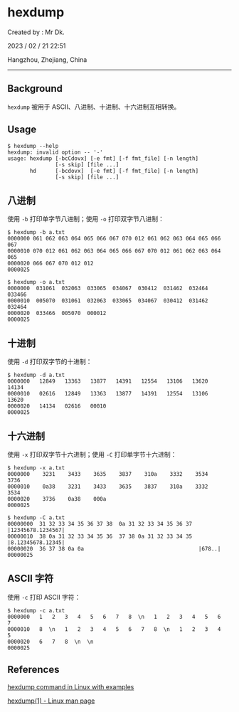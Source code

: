 # hexdump

Created by : Mr Dk.

2023 / 02 / 21 22:51

Hangzhou, Zhejiang, China

---

## Background

`hexdump` 被用于 ASCII、八进制、十进制、十六进制互相转换。

## Usage

```shell
$ hexdump --help
hexdump: invalid option -- '-'
usage: hexdump [-bcCdovx] [-e fmt] [-f fmt_file] [-n length]
               [-s skip] [file ...]
       hd      [-bcdovx]  [-e fmt] [-f fmt_file] [-n length]
               [-s skip] [file ...]
```

## 八进制

使用 `-b` 打印单字节八进制；使用 `-o` 打印双字节八进制：

```shell
$ hexdump -b a.txt
0000000 061 062 063 064 065 066 067 070 012 061 062 063 064 065 066 067
0000010 070 012 061 062 063 064 065 066 067 070 012 061 062 063 064 065
0000020 066 067 070 012 012
0000025

$ hexdump -o a.txt
0000000  031061  032063  033065  034067  030412  031462  032464  033466
0000010  005070  031061  032063  033065  034067  030412  031462  032464
0000020  033466  005070  000012
0000025
```

## 十进制

使用 `-d` 打印双字节的十进制：

```shell
$ hexdump -d a.txt
0000000   12849   13363   13877   14391   12554   13106   13620   14134
0000010   02616   12849   13363   13877   14391   12554   13106   13620
0000020   14134   02616   00010
0000025
```

## 十六进制

使用 `-x` 打印双字节十六进制；使用 `-C` 打印单字节十六进制：

```shell
$ hexdump -x a.txt
0000000    3231    3433    3635    3837    310a    3332    3534    3736
0000010    0a38    3231    3433    3635    3837    310a    3332    3534
0000020    3736    0a38    000a
0000025

$ hexdump -C a.txt
00000000  31 32 33 34 35 36 37 38  0a 31 32 33 34 35 36 37  |12345678.1234567|
00000010  38 0a 31 32 33 34 35 36  37 38 0a 31 32 33 34 35  |8.12345678.12345|
00000020  36 37 38 0a 0a                                    |678..|
00000025
```

## ASCII 字符

使用 `-c` 打印 ASCII 字符：

```shell
$ hexdump -c a.txt
0000000   1   2   3   4   5   6   7   8  \n   1   2   3   4   5   6   7
0000010   8  \n   1   2   3   4   5   6   7   8  \n   1   2   3   4   5
0000020   6   7   8  \n  \n
0000025
```

## References

[hexdump command in Linux with examples](https://www.geeksforgeeks.org/hexdump-command-in-linux-with-examples/)

[hexdump(1) - Linux man page](https://linux.die.net/man/1/hexdump)
